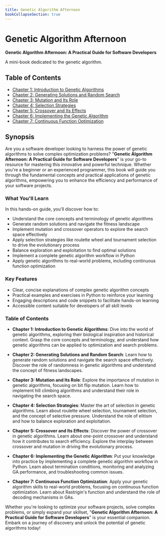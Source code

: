 ```yaml
---
title: Genetic Algorithm Afternoon
bookCollapseSection: true
---
```


# Genetic Algorithm Afternoon

**Genetic Algorithm Afternoon: A Practical Guide for Software Developers**

A mini-book dedicated to the genetic algorithm.

## Table of Contents

* [Chapter 1: Introduction to Genetic Algorithms](chapter01.md)
* [Chapter 2: Generating Solutions and Random Search](chapter02.md)
* [Chapter 3: Mutation and Its Role](chapter03.md)
* [Chapter 4: Selection Strategies](chapter04.md)
* [Chapter 5: Crossover and Its Effects](chapter05.md)
* [Chapter 6: Implementing the Genetic Algorithm](chapter06.md)
* [Chapter 7: Continuous Function Optimization](chapter07.md)

## Synopsis

Are you a software developer looking to harness the power of genetic algorithms to solve complex optimization problems? "**Genetic Algorithm Afternoon: A Practical Guide for Software Developers**" is your go-to resource for mastering this innovative and powerful technique. Whether you're a beginner or an experienced programmer, this book will guide you through the fundamental concepts and practical applications of genetic algorithms, empowering you to enhance the efficiency and performance of your software projects.

### What You'll Learn

In this hands-on guide, you'll discover how to:

- Understand the core concepts and terminology of genetic algorithms
- Generate random solutions and navigate the fitness landscape
- Implement mutation and crossover operators to explore the search space effectively
- Apply selection strategies like roulette wheel and tournament selection to drive the evolutionary process
- Balance exploration and exploitation to find optimal solutions
- Implement a complete genetic algorithm workflow in Python
- Apply genetic algorithms to real-world problems, including continuous function optimization

### Key Features

- Clear, concise explanations of complex genetic algorithm concepts
- Practical examples and exercises in Python to reinforce your learning
- Engaging descriptions and code snippets to facilitate hands-on learning
- Accessible content suitable for developers of all skill levels

### Table of Contents

- **Chapter 1: Introduction to Genetic Algorithms**: Dive into the world of genetic algorithms, exploring their biological inspiration and historical context. Grasp the core concepts and terminology, and understand how genetic algorithms can be applied to optimization and search problems.

- **Chapter 2: Generating Solutions and Random Search**: Learn how to generate random solutions and navigate the search space effectively. Discover the role of randomness in genetic algorithms and understand the concept of fitness landscapes.

- **Chapter 3: Mutation and Its Role**: Explore the importance of mutation in genetic algorithms, focusing on bit flip mutation. Learn how to implement hill climbing algorithms and understand their role in navigating the search space.

- **Chapter 4: Selection Strategies**: Master the art of selection in genetic algorithms. Learn about roulette wheel selection, tournament selection, and the concept of selective pressure. Understand the role of elitism and how to balance exploration and exploitation.

- **Chapter 5: Crossover and Its Effects**: Discover the power of crossover in genetic algorithms. Learn about one-point crossover and understand how it contributes to search efficiency. Explore the interplay between crossover and mutation in driving the evolutionary process.

- **Chapter 6: Implementing the Genetic Algorithm**: Put your knowledge into practice by implementing a complete genetic algorithm workflow in Python. Learn about termination conditions, monitoring and analyzing GA performance, and troubleshooting common issues.

- **Chapter 7: Continuous Function Optimization**: Apply your genetic algorithm skills to real-world problems, focusing on continuous function optimization. Learn about Rastrigin's function and understand the role of decoding mechanisms in GAs.

Whether you're looking to optimize your software projects, solve complex problems, or simply expand your skillset, "**Genetic Algorithm Afternoon: A Practical Guide for Software Developers**" is your essential companion. Embark on a journey of discovery and unlock the potential of genetic algorithms today!

